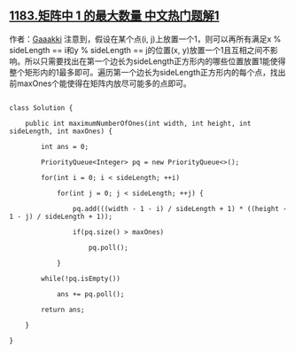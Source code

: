 ## [1183.矩阵中 1 的最大数量 中文热门题解1](https://leetcode.cn/problems/maximum-number-of-ones/solutions/100000/java-osidelength2-by-gaaakki)

作者：[Gaaakki](https://leetcode.cn/u/Gaaakki)
注意到，假设在某个点(i, j)上放置一个1，则可以再所有满足x % sideLength == i和y % sideLength == j的位置(x, y)放置一个1且互相之间不影响。所以只需要找出在第一个边长为sideLength正方形内的哪些位置放置1能使得整个矩形内的1最多即可。遍历第一个边长为sideLength正方形内的每个点，找出前maxOnes个能使得在矩阵内放尽可能多的点即可。
```
class Solution {
    public int maximumNumberOfOnes(int width, int height, int sideLength, int maxOnes) {
        int ans = 0;
        PriorityQueue<Integer> pq = new PriorityQueue<>();
        for(int i = 0; i < sideLength; ++i) 
            for(int j = 0; j < sideLength; ++j) {
                pq.add(((width - 1 - i) / sideLength + 1) * ((height - 1 - j) / sideLength + 1));
                if(pq.size() > maxOnes)
                    pq.poll();
            }
        while(!pq.isEmpty()) 
            ans += pq.poll();
        return ans;
    }
}
```